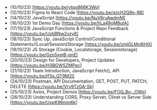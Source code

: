 - (10/10/23) [https://youtu.be/ytqo866K3Wo]
- (12/10/23) Figma to React Code [https://youtu.be/qzcH2Q9o-98]
- (14/10/23) JavaScript [https://youtu.be/NuV6rvAwdmM]
- (16/10/23) 1st Demo Day [https://youtu.be/hLa49oM8utA]
- (17/10/23) JavaScript Functions & Project Repo Feedback [https://youtu.be/UzkBNw2vzy8]
- (18/10/23) Sync Up, JavaScript Control/Conditional Statements/(Local/Session)Storage [https://youtu.be/zmlGLMo8iH0]
- (19/10/23) JS Storage (Cookie, Localstorage, Sessionstorage) [https://youtu.be/Gzo5xmB-pnE]
- (20/10/23) Design for Developers, Project Updates [https://youtu.be/H3BGWSZMPqc]
- (21/10/23) Team Introduction, JavaScript Fetch(), API [https://youtu.be/If3q_QT9M2I]
- (24/10/23) Postman, API Documentation, GET, POST, PUT, PATCH, DELETE [https://youtu.be/Vry9TzGA-Sk]
- (25/10/23) Axios, Project Demos [https://youtu.be/FOQ_8o-_OWo]
- (26/10/23) Understanding CORS, Proxy Server, Clinet vs Server Side [https://youtu.be/UxpK96nim6k]
